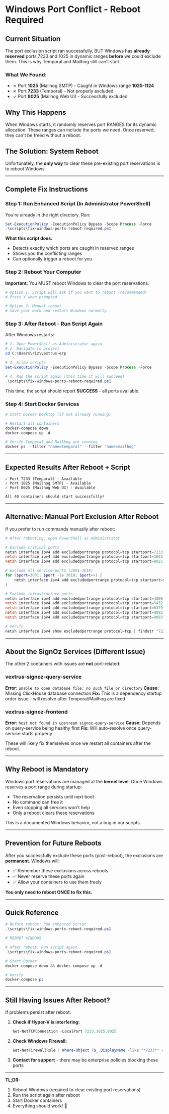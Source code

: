 # Windows Port Conflict - Reboot Required

## Current Situation

The port exclusion script ran successfully, BUT Windows has **already reserved** ports 7233 and 1025 in dynamic ranges **before** we could exclude them. This is why Temporal and Mailhog still can't start.

### What We Found:
- ✗ Port **1025** (Mailhog SMTP) - Caught in Windows range **1025-1124**
- ✗ Port **7233** (Temporal) - Not properly excluded
- ✓ Port **8025** (Mailhog Web UI) - Successfully excluded

## Why This Happens

When Windows starts, it randomly reserves port RANGES for its dynamic allocation. These ranges can include the ports we need. Once reserved, they can't be freed without a reboot.

## The Solution: System Reboot

Unfortunately, the **only way** to clear these pre-existing port reservations is to reboot Windows.

---

## Complete Fix Instructions

### Step 1: Run Enhanced Script (In Administrator PowerShell)

You're already in the right directory. Run:

```powershell
Set-ExecutionPolicy -ExecutionPolicy Bypass -Scope Process -Force
.\scripts\fix-windows-ports-reboot-required.ps1
```

**What this script does:**
- Detects exactly which ports are caught in reserved ranges
- Shows you the conflicting ranges
- Can optionally trigger a reboot for you

### Step 2: Reboot Your Computer

**Important:** You MUST reboot Windows to clear the port reservations.

```powershell
# Option 1: Script will ask if you want to reboot (recommended)
# Press Y when prompted

# Option 2: Manual reboot
# Save your work and restart Windows normally
```

### Step 3: After Reboot - Run Script Again

After Windows restarts:

```powershell
# 1. Open PowerShell as Administrator again
# 2. Navigate to project
cd C:\Users\riz\vextrus-erp

# 3. Allow scripts
Set-ExecutionPolicy -ExecutionPolicy Bypass -Scope Process -Force

# 4. Run the script again (this time it will succeed)
.\scripts\fix-windows-ports-reboot-required.ps1
```

This time, the script should report **SUCCESS** - all ports available.

### Step 4: Start Docker Services

```powershell
# Start Docker Desktop (if not already running)

# Restart all containers
docker-compose down
docker-compose up -d

# Verify Temporal and Mailhog are running
docker ps --filter "name=temporal" --filter "name=mailhog"
```

---

## Expected Results After Reboot + Script

```
✓ Port 7233 (Temporal) - Available
✓ Port 1025 (Mailhog SMTP) - Available
✓ Port 8025 (Mailhog Web UI) - Available

All 40 containers should start successfully!
```

---

## Alternative: Manual Port Exclusion After Reboot

If you prefer to run commands manually after reboot:

```powershell
# After rebooting, open PowerShell as Administrator

# Exclude critical ports
netsh interface ipv4 add excludedportrange protocol=tcp startport=7233 numberofports=1
netsh interface ipv4 add excludedportrange protocol=tcp startport=1025 numberofports=1
netsh interface ipv4 add excludedportrange protocol=tcp startport=8025 numberofports=1

# Exclude all service ports (3001-3018)
for ($port=3001; $port -le 3018; $port++) {
    netsh interface ipv4 add excludedportrange protocol=tcp startport=$port numberofports=1
}

# Exclude infrastructure ports
netsh interface ipv4 add excludedportrange protocol=tcp startport=4000 numberofports=1
netsh interface ipv4 add excludedportrange protocol=tcp startport=5432 numberofports=1
netsh interface ipv4 add excludedportrange protocol=tcp startport=6379 numberofports=1
netsh interface ipv4 add excludedportrange protocol=tcp startport=9092 numberofports=1
netsh interface ipv4 add excludedportrange protocol=tcp startport=9093 numberofports=1

# Verify
netsh interface ipv4 show excludedportrange protocol=tcp | findstr "7233 1025 8025"
```

---

## About the SignOz Services (Different Issue)

The other 2 containers with issues are **not** port-related:

### vextrus-signoz-query-service
**Error:** `unable to open database file: no such file or directory`
**Cause:** Missing ClickHouse database connection
**Fix:** This is a dependency startup order issue - will resolve after Temporal/Mailhog are fixed

### vextrus-signoz-frontend
**Error:** `host not found in upstream signoz-query-service`
**Cause:** Depends on query-service being healthy first
**Fix:** Will auto-resolve once query-service starts properly

These will likely fix themselves once we restart all containers after the reboot.

---

## Why Reboot is Mandatory

Windows port reservations are managed at the **kernel level**. Once Windows reserves a port range during startup:
- The reservation persists until next boot
- No command can free it
- Even stopping all services won't help
- Only a reboot clears these reservations

This is a documented Windows behavior, not a bug in our scripts.

---

## Prevention for Future Reboots

After you successfully exclude these ports (post-reboot), the exclusions are **permanent**. Windows will:
- ✅ Remember these exclusions across reboots
- ✅ Never reserve these ports again
- ✅ Allow your containers to use them freely

**You only need to reboot ONCE to fix this.**

---

## Quick Reference

```powershell
# Before reboot: Run enhanced script
.\scripts\fix-windows-ports-reboot-required.ps1

# REBOOT WINDOWS

# After reboot: Run script again
.\scripts\fix-windows-ports-reboot-required.ps1

# Start Docker
docker-compose down && docker-compose up -d

# Verify
docker-compose ps
```

---

## Still Having Issues After Reboot?

If problems persist after reboot:

1. **Check if Hyper-V is interfering:**
   ```powershell
   Get-NetTCPConnection -LocalPort 7233,1025,8025
   ```

2. **Check Windows Firewall:**
   ```powershell
   Get-NetFirewallRule | Where-Object {$_.DisplayName -like "*7233*" -or $_.DisplayName -like "*1025*"}
   ```

3. **Contact for support** - there may be enterprise policies blocking these ports

---

**TL;DR:**
1. Reboot Windows (required to clear existing port reservations)
2. Run the script again after reboot
3. Start Docker containers
4. Everything should work! 🚀
